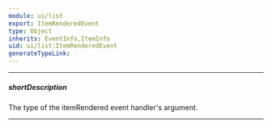 ```yaml
---
module: ui/list
export: ItemRenderedEvent
type: Object
inherits: EventInfo,ItemInfo
uid: ui/list:ItemRenderedEvent
generateTypeLink: 
---
```

---
##### shortDescription
The type of the itemRendered event handler's argument.

---
<!-- Description goes here -->